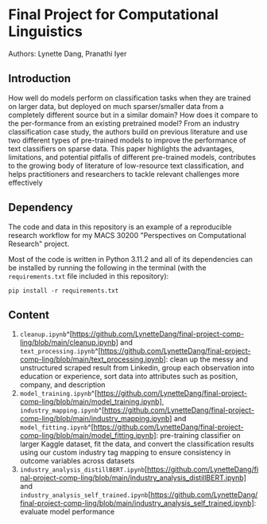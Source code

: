 # Final Project for Computational Linguistics
Authors: Lynette Dang, Pranathi Iyer

## Introduction

How well do models perform on classification tasks when they are trained on larger data, but deployed on much sparser/smaller data from a completely different source but in a similar domain? How does it compare to the per-formance from an existing pretrained model? From an industry classification case study, the authors build on previous literature and use two different types of pre-trained models to improve the performance of text classifiers on sparse data. This paper highlights the advantages, limitations, and potential pitfalls of different pre-trained models, contributes to the growing body of literature of low-resource text classification, and helps practitioners and researchers to tackle relevant challenges more effectively
 
## Dependency

The code and data in this repository is an example of a reproducible research workflow for my MACS 30200 "Perspectives on Computational Research" project.

Most of the code is written in Python 3.11.2 and all of its dependencies can be installed by running the following in the terminal (with the `requirements.txt` file included in this repository):

```
pip install -r requirements.txt
```
## Content
1. `cleanup.ipynb`^[https://github.com/LynetteDang/final-project-comp-ling/blob/main/cleanup.ipynb] and `text_processing.ipynb`^[https://github.com/LynetteDang/final-project-comp-ling/blob/main/text_processing.ipynb]: clean up the messy and unstructured scraped result from Linkedin, group each observation into education or experience, sort data into attributes such as position, company, and description
2. `model_training.ipynb`^[https://github.com/LynetteDang/final-project-comp-ling/blob/main/model_training.ipynb], `industry_mapping.ipynb`^[https://github.com/LynetteDang/final-project-comp-ling/blob/main/industry_mapping.ipynb] and `model_fitting.ipynb`^[https://github.com/LynetteDang/final-project-comp-ling/blob/main/model_fitting.ipynb]: pre-training classifier on larger Kaggle dataset, fit the data, and convert the classification results using our custom industry tag mapping to ensure consistency in outcome variables across datasets
4. `industry_analysis_distillBERT.ipynb`[https://github.com/LynetteDang/final-project-comp-ling/blob/main/industry_analysis_distillBERT.ipynb] and `industry_analysis_self_trained.ipynb`[https://github.com/LynetteDang/final-project-comp-ling/blob/main/industry_analysis_self_trained.ipynb]: evaluate model performance 
